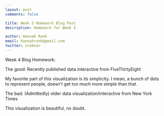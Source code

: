 ```yaml
---
layout: post
comments: false

title: Week 5 Homework Blog Post
description: Homework for Week 4

author: Hannah Rank
email: hannahrank@gmail.com
twitter: sreknar
---
```


Week 4 Blog Homework:

The good: Recently published data interactive from FiveThirtyEight

My favorite part of this visualization is its simplicity. I mean, a bunch of dots to represent people, doesn't get too much more simple than that. 

The bad: (Admittedly) older data visualization/interactive from New York Times

This visualization is beautiful, no doubt.
